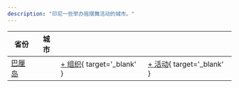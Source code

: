 ```yaml
---
description: "印尼一些举办摇摆舞活动的城市。"
---
```


| 省份 | 城市 | | |
| --- | --- | --- | --- |
| [巴厘岛](by_city.md#bali) | | [+ 组织](https://github.com/swingdance/orgs/issues/new?assignees=&labels=add+org&projects=&template=02-add_entity.yml&title=%5Bid_ID%5D%20%3CName%3E&region=id_ID&province=Bali&city=Bali){ target='_blank' } | [+ 活动](https://github.com/swingdance/events/issues/new?assignees=&labels=add+event&projects=&template=02-add_entity.yml&title=%5B2024%2Fid_ID%5D%20%3CName%3E&region=id_ID&province=Bali&city=Bali&org_id=&date_starts=2024-&date_ends=2024-){ target='_blank' } |
